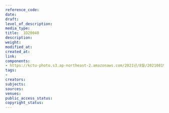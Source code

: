 ```yaml
---
reference_code: 
date: 
draft: 
level_of_description: 
media_type: 
title: _1D20040
description: 
weight: 
modified_at: 
created_at: 
link: 
components:
- https://kctu-photo.s3.ap-northeast-2.amazonaws.com/2021년/8월/20210819_일본+혐한+극우+지원+국정원은+진상을+밝혀라+기자회견/_1D20040.jpg
tags:
- 
creators: 
subjects: 
sources: 
venues: 
public_access_status: 
copyright_status: 
---
```

